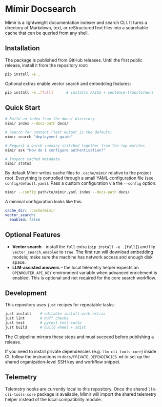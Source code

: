 # Mímir Docsearch

Mímir is a lightweight documentation indexer and search CLI. It turns a directory of
Markdown, text, or reStructuredText files into a searchable cache that can be queried from
any shell.

## Installation

The package is published from GitHub releases. Until the first public release, install it
from the repository root:

```bash
pip install -e .
```

Optional extras enable vector search and embedding features:

```bash
pip install -e .[full]      # installs FAISS + sentence-transformers
```

## Quick Start

```bash
# Build an index from the docs/ directory
mimir index --docs-path docs/

# Search for content (text output is the default)
mimir search "deployment guide"

# Request a quick summary stitched together from the top matches
mimir ask "How do I configure authentication?"

# Inspect cached metadata
mimir status
```

By default Mímir writes cache files to `.cache/mimir` relative to the project root.
Everything is controlled through a small YAML configuration file (see
`config/default.yaml`). Pass a custom configuration via the `--config` option:

```bash
mimir --config path/to/mimir.yaml index --docs-path docs/
```

A minimal configuration looks like this:

```yaml
cache_dir: .cache/mimir
vector_search:
  enabled: false
```

## Optional Features

- **Vector search** – install the `full` extra (`pip install -e .[full]`) and flip
  `vector_search.enabled` to `true`. The first run will download embedding models; make
  sure the machine has network access and enough disk space.
- **LLM-assisted answers** – the local telemetry helper expects an
  `OPENROUTER_API_KEY` environment variable when advanced enrichment is enabled. This is
  optional and not required for the core search workflow.

## Development

This repository uses `just` recipes for repeatable tasks:

```bash
just install    # editable install with extras
just lint       # Ruff checks
just test       # pytest test-suite
just build      # build wheel + sdist
```

The CI pipeline mirrors these steps and must succeed before publishing a release.

If you need to install private dependencies (e.g. `llm-cli-tools-core`) inside CI, follow
the instructions in `docs/PRIVATE_DEPENDENCIES.md` to set up the shared organization-level
SSH key and workflow snippet.

## Telemetry

Telemetry hooks are currently local to this repository. Once the shared
`llm-cli-tools-core` package is available, Mímir will import the shared telemetry helper
instead of the local compatibility module.
